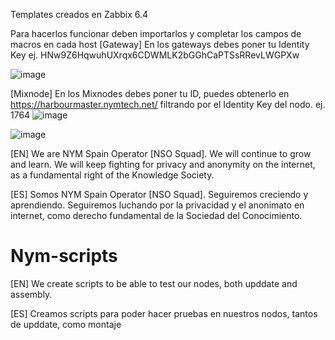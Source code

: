 Templates creados en Zabbix 6.4

Para hacerlos funcionar deben importarlos y completar los campos de macros en cada host
[Gateway]
En los gateways debes poner tu Identity Key ej. HNw9Z6HqwuhUXrqx6CDWMLK2bGGhCaPTSsRRevLWGPXw

![image](https://github.com/user-attachments/assets/098bae32-7891-4043-a146-3c23b010769a)

[Mixnode]
En los Mixnodes debes poner tu ID, puedes obtenerlo en https://harbourmaster.nymtech.net/ filtrando por el Identity Key del nodo.
ej. 1764
![image](https://github.com/user-attachments/assets/476a66c2-eaa4-4c54-a1cb-97ad68b6536f)

![image](https://github.com/user-attachments/assets/72df8872-704a-4e0d-977f-8583dc187cde)





[EN]
We are NYM Spain Operator [NSO Squad].
We will continue to grow and learn. We will keep fighting for privacy and anonymity on the internet, as a fundamental right of the Knowledge Society.

[ES]
Somos NYM Spain Operator [NSO Squad].
Seguiremos creciendo y aprendiendo. Seguiremos luchando por la privacidad y el anonimato en internet, como derecho fundamental de la Sociedad del Conocimiento.

# Nym-scripts
[EN]
We create scripts to be able to test our nodes, both upddate and assembly.

[ES]
Creamos scripts para poder hacer pruebas en nuestros nodos, tantos de upddate, como montaje


